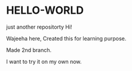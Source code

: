 # HELLO-WORLD
just another repositorty
Hi!

Wajeeha here, Created this for learning purpose.


Made 2nd branch. 

I want to try it on my own now.

